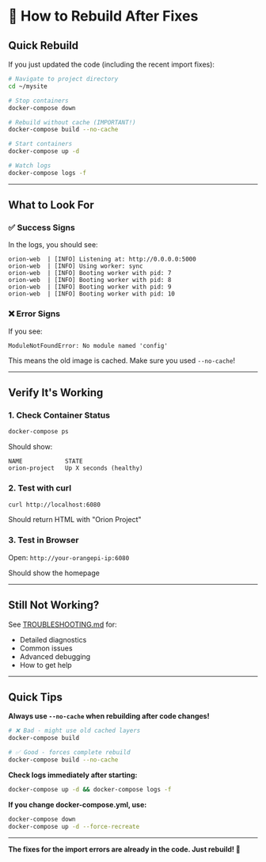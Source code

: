# 🔄 How to Rebuild After Fixes

## Quick Rebuild

If you just updated the code (including the recent import fixes):

```bash
# Navigate to project directory
cd ~/mysite

# Stop containers
docker-compose down

# Rebuild without cache (IMPORTANT!)
docker-compose build --no-cache

# Start containers
docker-compose up -d

# Watch logs
docker-compose logs -f
```

---

## What to Look For

### ✅ Success Signs

In the logs, you should see:
```
orion-web  | [INFO] Listening at: http://0.0.0.0:5000
orion-web  | [INFO] Using worker: sync
orion-web  | [INFO] Booting worker with pid: 7
orion-web  | [INFO] Booting worker with pid: 8
orion-web  | [INFO] Booting worker with pid: 9
orion-web  | [INFO] Booting worker with pid: 10
```

### ❌ Error Signs

If you see:
```
ModuleNotFoundError: No module named 'config'
```

This means the old image is cached. Make sure you used `--no-cache`!

---

## Verify It's Working

### 1. Check Container Status
```bash
docker-compose ps
```

Should show:
```
NAME            STATE
orion-project   Up X seconds (healthy)
```

### 2. Test with curl
```bash
curl http://localhost:6080
```

Should return HTML with "Orion Project"

### 3. Test in Browser
Open: `http://your-orangepi-ip:6080`

Should show the homepage

---

## Still Not Working?

See [TROUBLESHOOTING.md](TROUBLESHOOTING.md) for:
- Detailed diagnostics
- Common issues
- Advanced debugging
- How to get help

---

## Quick Tips

**Always use `--no-cache` when rebuilding after code changes!**

```bash
# ❌ Bad - might use old cached layers
docker-compose build

# ✅ Good - forces complete rebuild
docker-compose build --no-cache
```

**Check logs immediately after starting:**
```bash
docker-compose up -d && docker-compose logs -f
```

**If you change docker-compose.yml, use:**
```bash
docker-compose down
docker-compose up -d --force-recreate
```

---

**The fixes for the import errors are already in the code. Just rebuild! 🚀**
